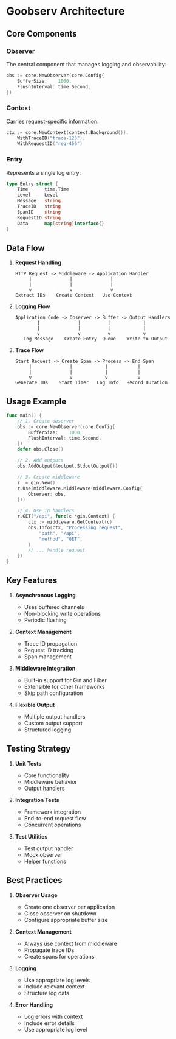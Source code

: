 # Goobserv Architecture

## Core Components

### Observer
The central component that manages logging and observability:
```go
obs := core.NewObserver(core.Config{
    BufferSize:    1000,
    FlushInterval: time.Second,
})
```

### Context
Carries request-specific information:
```go
ctx := core.NewContext(context.Background()).
    WithTraceID("trace-123").
    WithRequestID("req-456")
```

### Entry
Represents a single log entry:
```go
type Entry struct {
    Time      time.Time
    Level     Level
    Message   string
    TraceID   string
    SpanID    string
    RequestID string
    Data      map[string]interface{}
}
```

## Data Flow

1. **Request Handling**
   ```
   HTTP Request -> Middleware -> Application Handler
        |              |              |
        |              |              |
        v              v              v
   Extract IDs    Create Context   Use Context
   ```

2. **Logging Flow**
   ```
   Application Code -> Observer -> Buffer -> Output Handlers
           |              |          |            |
           |              |          |            |
           v              v          v            v
      Log Message    Create Entry  Queue    Write to Output
   ```

3. **Trace Flow**
   ```
   Start Request -> Create Span -> Process -> End Span
        |              |            |           |
        |              |            |           |
        v              v            v           v
   Generate IDs    Start Timer   Log Info   Record Duration
   ```

## Usage Example

```go
func main() {
    // 1. Create observer
    obs := core.NewObserver(core.Config{
        BufferSize:    1000,
        FlushInterval: time.Second,
    })
    defer obs.Close()

    // 2. Add outputs
    obs.AddOutput(&output.StdoutOutput{})

    // 3. Create middleware
    r := gin.New()
    r.Use(middleware.Middleware(middleware.Config{
        Observer: obs,
    }))

    // 4. Use in handlers
    r.GET("/api", func(c *gin.Context) {
        ctx := middleware.GetContext(c)
        obs.Info(ctx, "Processing request",
            "path", "/api",
            "method", "GET",
        )
        // ... handle request
    })
}
```

## Key Features

1. **Asynchronous Logging**
   - Uses buffered channels
   - Non-blocking write operations
   - Periodic flushing

2. **Context Management**
   - Trace ID propagation
   - Request ID tracking
   - Span management

3. **Middleware Integration**
   - Built-in support for Gin and Fiber
   - Extensible for other frameworks
   - Skip path configuration

4. **Flexible Output**
   - Multiple output handlers
   - Custom output support
   - Structured logging

## Testing Strategy

1. **Unit Tests**
   - Core functionality
   - Middleware behavior
   - Output handlers

2. **Integration Tests**
   - Framework integration
   - End-to-end request flow
   - Concurrent operations

3. **Test Utilities**
   - Test output handler
   - Mock observer
   - Helper functions

## Best Practices

1. **Observer Usage**
   - Create one observer per application
   - Close observer on shutdown
   - Configure appropriate buffer size

2. **Context Management**
   - Always use context from middleware
   - Propagate trace IDs
   - Create spans for operations

3. **Logging**
   - Use appropriate log levels
   - Include relevant context
   - Structure log data

4. **Error Handling**
   - Log errors with context
   - Include error details
   - Use appropriate log level
